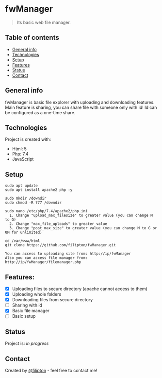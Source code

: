 # fwManager
> Its basic web file manager.

## Table of contents
* [General info](#general-info)
* [Technologies](#technologies)
* [Setup](#setup)
* [Features](#features)
* [Status](#status)
* [Contact](#contact)

## General info
fwManager is basic file explorer with uploading and downloading features. </br>
Main feature is sharing, you can share file with someone only with id! Id can be configured as a one-time share.

## Technologies
Project is created with:
* Html: 5
* Php: 7.4
* JavaScript

## Setup
```
sudo apt update
sudo apt install apache2 php -y

sudo mkdir /downdir
sudo chmod -R 777 /downdir

sudo nano /etc/php/7.4/apache2/php.ini
  1. Change "upload_max_filesize" to greater value (you can change M to G)
  2. Change "max_file_uploads" to greater value
  3. Change "post_max_size" to greater value (you can change M to G or 0M for unlimited)
  
cd /var/www/html
git clone https://github.com/filipton/fwManager.git

You can access to uploading site from: http://ip/fwManager
Also you can access file manager from: http://ip/fwManager/filemanager.php
```

## Features:
- [x] Uploading files to secure directory (apache cannot access to them)
- [x] Uploading whole folders
- [x] Downloading files from secure directory
- [ ] Sharing with id
- [x] Basic file manager
- [ ] Basic setup

## Status
Project is: _in progress_

## Contact
Created by [@filipton](https://filipton.github.io/fwManager/) - feel free to contact me!
